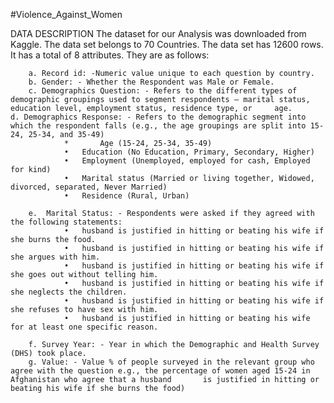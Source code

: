 #Violence_Against_Women

 DATA DESCRIPTION
	The dataset for our Analysis was downloaded from Kaggle.
	The data set belongs to 70 Countries.
	The data set has 12600 rows.
	It has a total of 8 attributes. They are as follows:

        a. Record id: -Numeric value unique to each question by country.
        b. Gender: - Whether the Respondent was Male or Female.
        c. Demographics Question: - Refers to the different types of demographic groupings used to segment respondents – marital status, education level, employment status, residence type, or 	age.
  	d. Demographics Response: - Refers to the demographic segment into which the respondent falls (e.g., the age groupings are split into 15-24, 25-34, and 35-49)
                *       Age (15-24, 25-34, 35-49)
                •	Education (No Education, Primary, Secondary, Higher)
                •	Employment (Unemployed, employed for cash, Employed for kind)
                •	Marital status (Married or living together, Widowed, divorced, separated, Never Married)
                •	Residence (Rural, Urban)

        e.  Marital Status: - Respondents were asked if they agreed with the following statements: 
                •	husband is justified in hitting or beating his wife if she burns the food.
                •	husband is justified in hitting or beating his wife if she argues with him. 
                •	husband is justified in hitting or beating his wife if she goes out without telling him. 
                •	husband is justified in hitting or beating his wife if she neglects the children. 
                •	husband is justified in hitting or beating his wife if she refuses to have sex with him.
                •	husband is justified in hitting or beating his wife for at least one specific reason.
 	
        f. Survey Year: - Year in which the Demographic and Health Survey (DHS) took place.
        g. Value: - Value % of people surveyed in the relevant group who agree with the question e.g., the percentage of women aged 15-24 in Afghanistan who agree that a husband 		is justified in hitting or beating his wife if she burns the food) 
